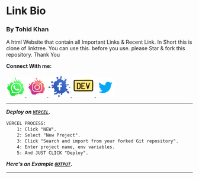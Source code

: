 # Link Bio
### By Tohid Khan ###
A html Website that contain all Important Links &amp; Recent Link. In Short this is clone of linktree. You can use this. before you use. please Star &amp; fork this repository. Thank You 


<p> <b>Connect With me:</b></p>
<p>
<a href="https://wa.me/message/NHCZC5DSOEUXB1"> <img src="https://raw.githubusercontent.com/shizothetechie/database/main/icon/WhatsApp.png" width="10%"> </a><a href="https://Instagram.com/Tohidkhan6332"> <img src="https://raw.githubusercontent.com/shizothetechie/database/main/icon/Instagram2.png" width="11%"> </a><a href="https://www.facebook.com/Tohidkhan6332"> <img src="https://raw.githubusercontent.com/shizothetechie/database/main/icon/Facebook.png" width="12%"> </a><a href="https://dev.to/tohidkhan6332"> <img src="https://raw.githubusercontent.com/shizothetechie/database/main/icon/devto.png" width="12%"> </a><a href="https://twitter.com/tohidkh31662231"> <img src="https://raw.githubusercontent.com/shizothetechie/database/main/icon/twitter.png" width="10%"> </a>
</p>


---

***Deploy on [`VERCEL`](https://vercel.com/login).***

```
VERCEL PROCESS:
    1: Click "NEW".
    2: Select "New Project".
    3: Click "Search and import from your forked Git repository".
    4: Enter project name, env variables.
    5: And JUST CLICK "Deploy". 
```
***Here's an Example [`OUTPUT`](https://gifted-link-bio.vercel.app).***

---
